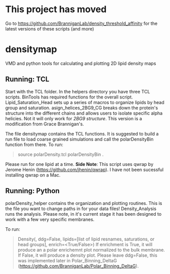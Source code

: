 # This project has moved
Go to https://github.com/BranniganLab/density_threshold_affinity for the latest versions of these scripts (and more)

# densitymap
VMD and python tools for calculating and plotting 2D lipid density maps 

## Running: TCL
Start with the TCL folder. In the helpers directory you have three TCL scripts. BinTools has required functions for the overall script. Lipid_Saturation_Head sets up a series of macros to organize lipids by head group and saturation. asign_helices_2BG9_CG breaks down the protein's structure into the different chains and allows users to isolate specific alpha helicies. Not it will only work for _2BG9 structure_. This version is a modification from Grace Brannigan's. 

The file densitymap contains the TCL functions. It is suggested to build a run file to load coarse grained simulations and call the polarDensityBin function from there. To run:

> source polarDensity.tcl
> polarDensityBin <file name of your choosing> <lipid species by resname head group or saturation> <min radius from center> <max radius from center> <radial step size> <number of theta bins>.
  
Please run for one lipid at a time.
**Side Note**: This script uses qwrap by Jerome Henin (https://github.com/jhenin/qwrap). I have not been sucessful installing qwrap on a Mac.
  
## Running: Python

polarDensity_helper contains the  organization and plotting routines. This is the file you want to change paths in for your data files! Density_Analysis runs the analysis. Please note, in it's current stage it has been designed to work with a few very specific membranes.
  
To run:
> Density(<membrane type>, ddg=False, lipids=[list of lipid resnames, saturations, or head groups], enrich=<True/False>)
If enrichment is True, it will produce an a polar enrichemnt plot normalized to the bulk membrane. If False, it will produce a density plot. Please leave ddg=False, this was implemented later in Polar_Binning_DeltaG (https://github.com/BranniganLab/Polar_Binning_DeltaG).
